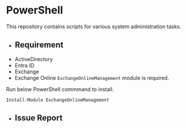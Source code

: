 # PowerShell
This repository contains scripts for various system administration tasks.
- ## Requirement
- ActiveDirectory
- Entra ID
- Exchange
- Exchange Online
`ExchangeOnlineManagement` module is required.

Run below PowerShell commmand to install.

```Install-Module ExchangeOnlineManagement```

- ## Issue Report